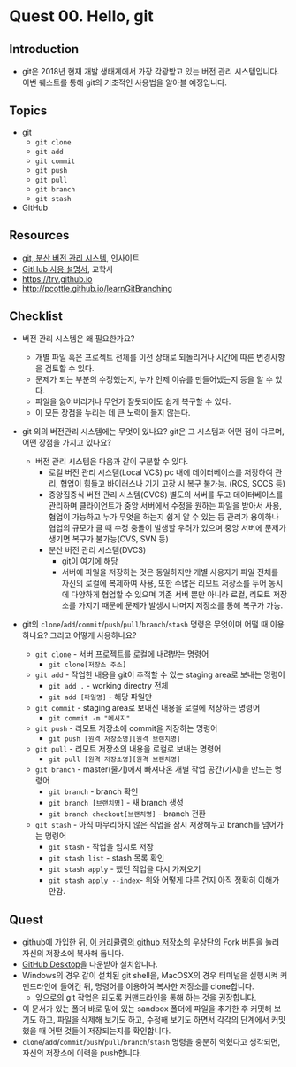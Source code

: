 # Quest 00. Hello, git


## Introduction
* git은 2018년 현재 개발 생태계에서 가장 각광받고 있는 버전 관리 시스템입니다. 이번 퀘스트를 통해 git의 기초적인 사용법을 알아볼 예정입니다.

## Topics
* git
  * `git clone`
  * `git add`
  * `git commit`
  * `git push`
  * `git pull`
  * `git branch`
  * `git stash`
* GitHub

## Resources
* [git, 분산 버전 관리 시스템](http://www.yes24.com/24/goods/3676100?scode=032&OzSrank=1), 인사이트
* [GitHub 사용 설명서](http://www.yes24.com/24/Goods/17638082?Acode=101), 교학사
* https://try.github.io
* http://pcottle.github.io/learnGitBranching

## Checklist
* 버전 관리 시스템은 왜 필요한가요?
    
    * 개별 파일 혹은 프로젝트 전체를 이전 상태로 되돌리거나 시간에 따른 변경사항을 검토할 수 있다.
    * 문제가 되는 부분의 수정했는지, 누가 언제 이슈를 만들어냈는지 등을 알 수 있다.
    * 파일을 잃어버리거나 무언가 잘못되어도 쉽게 복구할 수 있다.
    * 이 모든 장점을 누리는 데 큰 노력이 들지 않는다.  
  
 
* git 외의 버전관리 시스템에는 무엇이 있나요? git은 그 시스템과 어떤 점이 다르며, 어떤 장점을 가지고 있나요?
  
  * 버전 관리 시스템은 다음과 같이 구분할 수 있다. 
    * 로컬 버전 관리 시스템(Local VCS)
      pc 내에 데이터베이스를 저장하여 관리, 협업이 힘들고 바이러스나 기기 고장 시 복구 불가능. (RCS, SCCS 등)
    * 중앙집중식 버전 관리 시스템(CVCS) 
      별도의 서버를 두고 데이터베이스를 관리하며 클라이언트가 중앙 서버에서 수정을 원하는 파일을 받아서 사용, 협업이 가능하고 누가 무엇을 하는지 쉽게 알 수 있는 등 관리가 용이하나 협업의 규모가 클 때 수정 충돌이 발생할 우려가 있으며 중앙 서버에 문제가 생기면 복구가 불가능(CVS, SVN 등)
    * 분산 버전 관리 시스템(DVCS) 
      * git이 여기에 해당
      * 서버에 파일을 저장하는 것은 동일하지만 개별 사용자가 파일 전체를 자신의 로컬에 복제하여 사용, 또한 수많은 리모트 저장소를 두어 동시에 다양하게 협업할 수 있으며 기존 서버 뿐만 아니라 로컬, 리모트 저장소를 가지기 때문에 문제가 발생시 나머지 저장소를 통해 복구가 가능.
* git의 `clone`/`add`/`commit`/`push`/`pull`/`branch`/`stash` 명령은 무엇이며 어떨 때 이용하나요? 그리고 어떻게 사용하나요?
  * `git clone` - 서버 프로젝트를 로컬에 내려받는 명령어
    * `git clone[저장소 주소]`
  * `git add` - 작업한 내용을 git이 추적할 수 있는 staging area로 보내는 명령어
    * `git add .` - working directry 전체
    * `git add [파일명]` - 해당 파일만
  * `git commit` - staging area로 보내진 내용을 로컬에 저장하는 명령어
    * `git commit -m "메시지"`
  * `git push` - 리모트 저장소에 commit을 저장하는 명령어
    * `git push [원격 저장소명][원격 브랜치명]`
  * `git pull` - 리모트 저장소의 내용을 로컬로 보내는 명령어
    * `git pull [원격 저장소명][원격 브랜치명]`
  * `git branch` - master(줄기)에서 빠져나온 개별 작업 공간(가지)을 만드는 명령어
    * `git branch` - branch 확인
    * `git branch [브랜치명]` - 새 branch 생성
    * `git branch checkout[브랜치명]` - branch 전환
  * `git stash` - 아직 마무리하지 않은 작업을 잠시 저장해두고 branch를 넘어가는 명령어
    * `git stash` - 작업을 임시로 저장
    * `git stash list` - stash 목록 확인
    * `git stash apply` - 했던 작업을 다시 가져오기
    * `git stash apply --index`- 위와 어떻게 다른 건지 아직 정확히 이해가 안감.  

## Quest
* github에 가입한 뒤, [이 커리큘럼의 github 저장소](https://github.com/KnowRe/WebDevCurriculum)의 우상단의 Fork 버튼을 눌러 자신의 저장소에 복사해 둡니다.
* [GitHub Desktop](https://desktop.github.com/)을 다운받아 설치합니다.
* Windows의 경우 같이 설치된 git shell을, MacOSX의 경우 터미널을 실행시켜 커맨드라인에 들어간 뒤, 명령어를 이용하여 복사한 저장소를 clone합니다.
  * 앞으로의 git 작업은 되도록 커맨드라인을 통해 하는 것을 권장합니다.
* 이 문서가 있는 폴더 바로 밑에 있는 sandbox 폴더에 파일을 추가한 후 커밋해 보기도 하고, 파일을 삭제해 보기도 하고, 수정해 보기도 하면서 각각의 단계에서 커밋했을 때 어떤 것들이 저장되는지를 확인합니다.
* `clone`/`add`/`commit`/`push`/`pull`/`branch`/`stash` 명령을 충분히 익혔다고 생각되면, 자신의 저장소에 이력을 push합니다.
